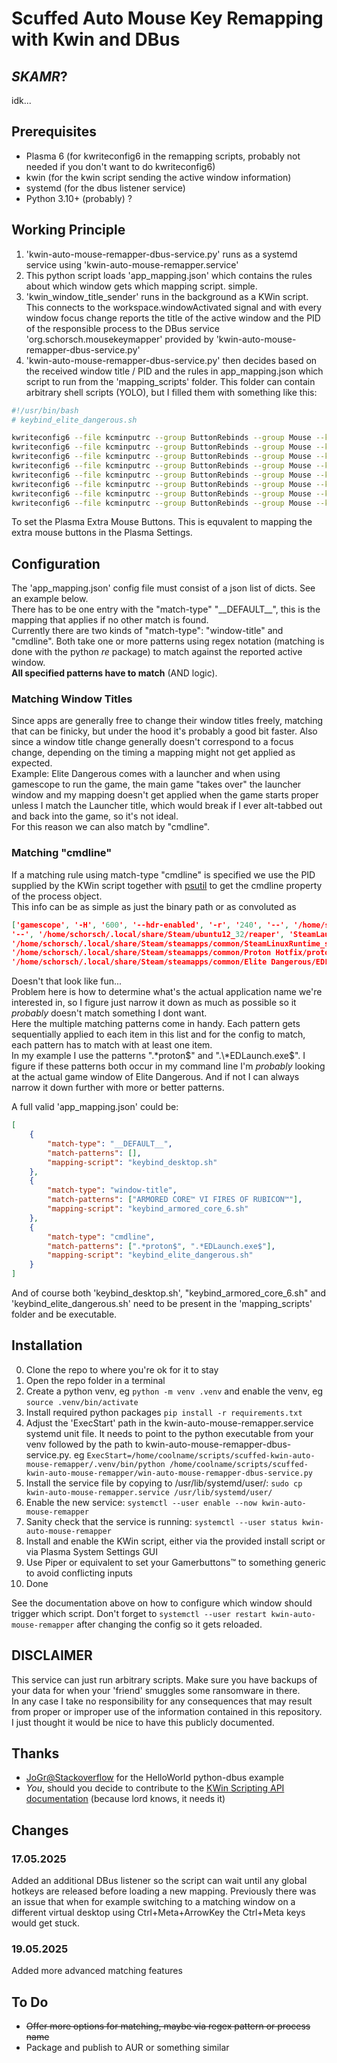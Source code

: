 # Scuffed Auto Mouse Key Remapping with Kwin and DBus
## *SKAMR*?
idk...

## Prerequisites
- Plasma 6 (for kwriteconfig6 in the remapping scripts, probably not needed if you don't want to do kwriteconfig6)
- kwin (for the kwin script sending the active window information)
- systemd (for the dbus listener service)
- Python 3.10+ (probably)
?

## Working Principle
1. 'kwin-auto-mouse-remapper-dbus-service.py' runs as a systemd service using 'kwin-auto-mouse-remapper.service'
2. This python script loads 'app_mapping.json' which contains the rules about which window gets which mapping script. simple.
2. 'kwin_window_title_sender' runs in the background as a KWin script. This connects to the workspace.windowActivated signal and with every window focus change reports the title of the active window and the PID of the responsible process to the DBus service 'org.schorsch.mousekeymapper' provided by 'kwin-auto-mouse-remapper-dbus-service.py'
3. 'kwin-auto-mouse-remapper-dbus-service.py' then decides based on the received window title / PID and the rules in app_mapping.json which script to run from the 'mapping_scripts' folder. This folder can contain arbitrary shell scripts (YOLO), but I filled them with something like this:  
```bash
#!/usr/bin/bash
# keybind_elite_dangerous.sh

kwriteconfig6 --file kcminputrc --group ButtonRebinds --group Mouse --key ExtraButton1 "Key,X" --notify             # Throttle to 0
kwriteconfig6 --file kcminputrc --group ButtonRebinds --group Mouse --key ExtraButton2 "Key,U" --notify             # Deploy / Retract Hardpoints
kwriteconfig6 --file kcminputrc --group ButtonRebinds --group Mouse --key ExtraButton4 "Key,J" --notify             # Toggle Frame Shift Drive
kwriteconfig6 --file kcminputrc --group ButtonRebinds --group Mouse --key ExtraButton5 "Key,T" --notify             # Select Target Ahead
kwriteconfig6 --file kcminputrc --group ButtonRebinds --group Mouse --key ExtraButton6 "Key,N" --notify             # Cycle Next Fire Group
kwriteconfig6 --file kcminputrc --group ButtonRebinds --group Mouse --key ExtraButton7 "Key,Z" --notify             # Toggle Flight Assist
kwriteconfig6 --file kcminputrc --group ButtonRebinds --group Mouse --key ExtraButton8 "Key,L" --notify             # Landing Gear
kwriteconfig6 --file kcminputrc --group ButtonRebinds --group Mouse --key ExtraButton9 "Key,Home" --notify          # Cargo Scoop
```
To set the Plasma Extra Mouse Buttons. This is equvalent to mapping the extra mouse buttons in the Plasma Settings.

## Configuration
The 'app_mapping.json' config file must consist of a json list of dicts. See an example below.  
There has to be one entry with the "match-type" "\_\_DEFAULT__", this is the mapping that applies if no other match is found.  
Currently there are two kinds of "match-type": "window-title" and "cmdline". Both take one or more patterns using regex notation (matching is done with the python *re* package) to match against the reported active window.  
**All specified patterns have to match** (AND logic).  
### Matching Window Titles
Since apps are generally free to change their window titles freely, matching that can be finicky, but under the hood it's probably a good bit faster. Also since a window title change generally doesn't correspond to a focus change, depending on the timing a mapping might not get applied as expected.  
Example: Elite Dangerous comes with a launcher and when using gamescope to run the game, the main game "takes over" the launcher window and my mapping doesn't get applied when the game starts proper unless I match the Launcher title, which would break if I ever alt-tabbed out and back into the game, so it's not ideal.  
For this reason we can also match by "cmdline".
### Matching "cmdline"
If a matching rule using match-type "cmdline" is specified we use the PID supplied by the KWin script together with [psutil](https://pypi.org/project/psutil/) to get the cmdline property of the process object.  
This info can be as simple as just the binary path or as convoluted as
```json
['gamescope', '-H', '600', '--hdr-enabled', '-r', '240', '--', '/home/schorsch/.local/share/Steam/ubuntu12_32/steam-launch-wrapper',
'--', '/home/schorsch/.local/share/Steam/ubuntu12_32/reaper', 'SteamLaunch', 'AppId=359320', '--',
'/home/schorsch/.local/share/Steam/steamapps/common/SteamLinuxRuntime_sniper/_v2-entry-point', '--verb=waitforexitandrun', '--',
'/home/schorsch/.local/share/Steam/steamapps/common/Proton Hotfix/proton', 'waitforexitandrun',
'/home/schorsch/.local/share/Steam/steamapps/common/Elite Dangerous/EDLaunch.exe', '/Steam', '/novr']

```
Doesn't that look like fun...  
Problem here is how to determine what's the actual application name we're interested in, so I figure just narrow it down as much as possible so it *probably* doesn't match something I dont want.  
Here the multiple matching patterns come in handy. Each pattern gets sequentially applied to each item in this list and for the config to match, each pattern has to match with at least one item.  
In my example I use the patterns ".\*proton$" and ".\*EDLaunch.exe$". I figure if these patterns both occur in my command line I'm *probably* looking at the actual game window of Elite Dangerous. And if not I can always narrow it down further with more or better patterns.  

A full valid 'app_mapping.json' could be:  
```json
[
    {
        "match-type": "__DEFAULT__",
        "match-patterns": [],
        "mapping-script": "keybind_desktop.sh"
    },
    {
        "match-type": "window-title",
        "match-patterns": ["ARMORED CORE™ VI FIRES OF RUBICON™"],
        "mapping-script": "keybind_armored_core_6.sh"
    },
    {
        "match-type": "cmdline",
        "match-patterns": [".*proton$", ".*EDLaunch.exe$"],
        "mapping-script": "keybind_elite_dangerous.sh"
    }
]
```
And of course both 'keybind_desktop.sh', "keybind_armored_core_6.sh" and 'keybind_elite_dangerous.sh' need to be present in the 'mapping_scripts' folder and be executable.


## Installation
0. Clone the repo to where you're ok for it to stay
1. Open the repo folder in a terminal
2. Create a python venv, eg `python -m venv .venv` and enable the venv, eg `source .venv/bin/activate`
3. Install required python packages `pip install -r requirements.txt`
4. Adjust the 'ExecStart' path in the kwin-auto-mouse-remapper.service systemd unit file. It needs to point to the python executable from your venv followed by the path to kwin-auto-mouse-remapper-dbus-service.py. eg `ExecStart=/home/coolname/scripts/scuffed-kwin-auto-mouse-remapper/.venv/bin/python /home/coolname/scripts/scuffed-kwin-auto-mouse-remapper/win-auto-mouse-remapper-dbus-service.py`
5. Install the service file by copying to /usr/lib/systemd/user/: `sudo cp kwin-auto-mouse-remapper.service /usr/lib/systemd/user/`
6. Enable the new service: `systemctl --user enable --now kwin-auto-mouse-remapper`
7. Sanity check that the service is running: `systemctl --user status kwin-auto-mouse-remapper`
8. Install and enable the KWin script, either via the provided install script or via Plasma System Settings GUI
9. Use Piper or equivalent to set your Gamerbuttons™ to something generic to avoid conflicting inputs
10. Done  

See the documentation above on how to configure which window should trigger which script. Don't forget to `systemctl --user restart kwin-auto-mouse-remapper` after changing the config so it gets reloaded.  

## DISCLAIMER
This service can just run arbitrary scripts. Make sure you have backups of your data for when your 'friend' smuggles some ransomware in there.  
In any case I take no responsibility for any consequences that may result from proper or improper use of the information contained in this repository.  
I just thought it would be nice to have this publicly documented.

## Thanks
- [JoGr@Stackoverflow](https://stackoverflow.com/questions/34482691/register-a-hello-world-dbus-service-object-and-method-using-python) for the HelloWorld python-dbus example
- *You*, should you decide to contribute to the [KWin Scripting API documentation](https://develop.kde.org/docs/plasma/kwin/) (because lord knows, it needs it)

## Changes
### 17.05.2025
Added an additional DBus listener so the script can wait until any global hotkeys are released before loading a new mapping. Previously there was an issue that when for example switching to a matching window on a different virtual desktop using Ctrl+Meta+ArrowKey the Ctrl+Meta keys would get stuck.

### 19.05.2025
Added more advanced matching features

## To Do
- ~~Offer more options for matching, maybe via regex pattern or process name~~
- Package and publish to AUR or something similar
